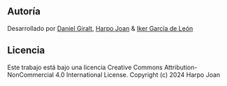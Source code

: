 ## Autoría
Desarrollado por [Daniel Giralt](https://github.com/dgiraltt), [Harpo Joan](https://github.com/helveticka) & [Iker García de León](https://github.com/kernel-45)

## Licencia
Este trabajo está bajo una licencia Creative Commons Attribution-NonCommercial 4.0 International License.
Copyright (c) 2024 Harpo Joan
